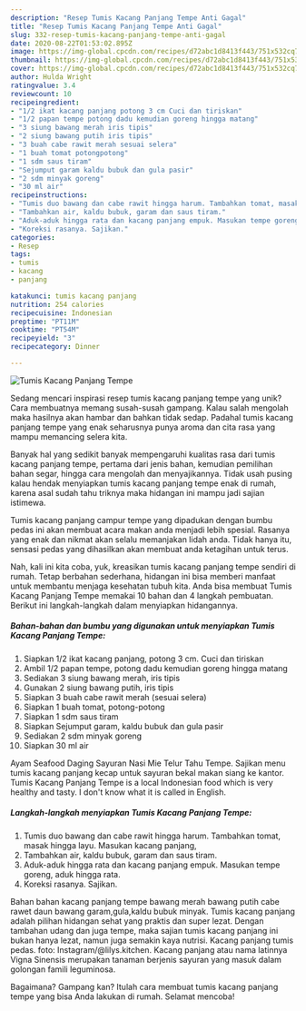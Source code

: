 ```yaml
---
description: "Resep Tumis Kacang Panjang Tempe Anti Gagal"
title: "Resep Tumis Kacang Panjang Tempe Anti Gagal"
slug: 332-resep-tumis-kacang-panjang-tempe-anti-gagal
date: 2020-08-22T01:53:02.895Z
image: https://img-global.cpcdn.com/recipes/d72abc1d8413f443/751x532cq70/tumis-kacang-panjang-tempe-foto-resep-utama.jpg
thumbnail: https://img-global.cpcdn.com/recipes/d72abc1d8413f443/751x532cq70/tumis-kacang-panjang-tempe-foto-resep-utama.jpg
cover: https://img-global.cpcdn.com/recipes/d72abc1d8413f443/751x532cq70/tumis-kacang-panjang-tempe-foto-resep-utama.jpg
author: Hulda Wright
ratingvalue: 3.4
reviewcount: 10
recipeingredient:
- "1/2 ikat kacang panjang potong 3 cm Cuci dan tiriskan"
- "1/2 papan tempe potong dadu kemudian goreng hingga matang"
- "3 siung bawang merah iris tipis"
- "2 siung bawang putih iris tipis"
- "3 buah cabe rawit merah sesuai selera"
- "1 buah tomat potongpotong"
- "1 sdm saus tiram"
- "Sejumput garam kaldu bubuk dan gula pasir"
- "2 sdm minyak goreng"
- "30 ml air"
recipeinstructions:
- "Tumis duo bawang dan cabe rawit hingga harum. Tambahkan tomat, masak hingga layu. Masukan kacang panjang,"
- "Tambahkan air, kaldu bubuk, garam dan saus tiram."
- "Aduk-aduk hingga rata dan kacang panjang empuk. Masukan tempe goreng, aduk hingga rata."
- "Koreksi rasanya. Sajikan."
categories:
- Resep
tags:
- tumis
- kacang
- panjang

katakunci: tumis kacang panjang 
nutrition: 254 calories
recipecuisine: Indonesian
preptime: "PT11M"
cooktime: "PT54M"
recipeyield: "3"
recipecategory: Dinner

---
```



![Tumis Kacang Panjang Tempe](https://img-global.cpcdn.com/recipes/d72abc1d8413f443/751x532cq70/tumis-kacang-panjang-tempe-foto-resep-utama.jpg)

Sedang mencari inspirasi resep tumis kacang panjang tempe yang unik? Cara membuatnya memang susah-susah gampang. Kalau salah mengolah maka hasilnya akan hambar dan bahkan tidak sedap. Padahal tumis kacang panjang tempe yang enak seharusnya punya aroma dan cita rasa yang mampu memancing selera kita.

Banyak hal yang sedikit banyak mempengaruhi kualitas rasa dari tumis kacang panjang tempe, pertama dari jenis bahan, kemudian pemilihan bahan segar, hingga cara mengolah dan menyajikannya. Tidak usah pusing kalau hendak menyiapkan tumis kacang panjang tempe enak di rumah, karena asal sudah tahu triknya maka hidangan ini mampu jadi sajian istimewa.

Tumis kacang panjang campur tempe yang dipadukan dengan bumbu pedas ini akan membuat acara makan anda menjadi lebih spesial. Rasanya yang enak dan nikmat akan selalu memanjakan lidah anda. Tidak hanya itu, sensasi pedas yang dihasilkan akan membuat anda ketagihan untuk terus.


Nah, kali ini kita coba, yuk, kreasikan tumis kacang panjang tempe sendiri di rumah. Tetap berbahan sederhana, hidangan ini bisa memberi manfaat untuk membantu menjaga kesehatan tubuh kita. Anda bisa membuat Tumis Kacang Panjang Tempe memakai 10 bahan dan 4 langkah pembuatan. Berikut ini langkah-langkah dalam menyiapkan hidangannya.

<!--inarticleads1-->

##### Bahan-bahan dan bumbu yang digunakan untuk menyiapkan Tumis Kacang Panjang Tempe:

1. Siapkan 1/2 ikat kacang panjang, potong 3 cm. Cuci dan tiriskan
1. Ambil 1/2 papan tempe, potong dadu kemudian goreng hingga matang
1. Sediakan 3 siung bawang merah, iris tipis
1. Gunakan 2 siung bawang putih, iris tipis
1. Siapkan 3 buah cabe rawit merah (sesuai selera)
1. Siapkan 1 buah tomat, potong-potong
1. Siapkan 1 sdm saus tiram
1. Siapkan Sejumput garam, kaldu bubuk dan gula pasir
1. Sediakan 2 sdm minyak goreng
1. Siapkan 30 ml air


Ayam Seafood Daging Sayuran Nasi Mie Telur Tahu Tempe. Sajikan menu tumis kacang panjang kecap untuk sayuran bekal makan siang ke kantor. Tumis Kacang Panjang Tempe is a local Indonesian food which is very healthy and tasty. I don&#39;t know what it is called in English. 

<!--inarticleads2-->

##### Langkah-langkah menyiapkan Tumis Kacang Panjang Tempe:

1. Tumis duo bawang dan cabe rawit hingga harum. Tambahkan tomat, masak hingga layu. Masukan kacang panjang,
1. Tambahkan air, kaldu bubuk, garam dan saus tiram.
1. Aduk-aduk hingga rata dan kacang panjang empuk. Masukan tempe goreng, aduk hingga rata.
1. Koreksi rasanya. Sajikan.


Bahan bahan kacang panjang tempe bawang merah bawang putih cabe rawet daun bawang garam,gula,kaldu bubuk minyak. Tumis kacang panjang adalah pilihan hidangan sehat yang praktis dan super lezat. Dengan tambahan udang dan juga tempe, maka sajian tumis kacang panjang ini bukan hanya lezat, namun juga semakin kaya nutrisi. Kacang panjang tumis pedas. foto: Instagram/@lilys.kitchen. Kacang panjang atau nama latinnya Vigna Sinensis merupakan tanaman berjenis sayuran yang masuk dalam golongan famili leguminosa. 

Bagaimana? Gampang kan? Itulah cara membuat tumis kacang panjang tempe yang bisa Anda lakukan di rumah. Selamat mencoba!
